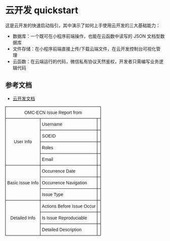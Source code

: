 # 云开发 quickstart

这是云开发的快速启动指引，其中演示了如何上手使用云开发的三大基础能力：

- 数据库：一个既可在小程序前端操作，也能在云函数中读写的 JSON 文档型数据库
- 文件存储：在小程序前端直接上传/下载云端文件，在云开发控制台可视化管理
- 云函数：在云端运行的代码，微信私有协议天然鉴权，开发者只需编写业务逻辑代码

## 参考文档

- [云开发文档](https://developers.weixin.qq.com/miniprogram/dev/wxcloud/basis/getting-started.html)

<style type="text/css">
.tg  {border-collapse:collapse;border-spacing:0;}
.tg td{font-family:Arial, sans-serif;font-size:14px;padding:10px 5px;border-style:solid;border-width:1px;overflow:hidden;word-break:normal;border-color:black;}
.tg th{font-family:Arial, sans-serif;font-size:14px;font-weight:normal;padding:10px 5px;border-style:solid;border-width:1px;overflow:hidden;word-break:normal;border-color:black;}
.tg .tg-cly1{text-align:left;vertical-align:middle}
.tg .tg-nrix{text-align:center;vertical-align:middle}
</style>
<table class="tg">
  <tr>
    <th class="tg-nrix" colspan="3">OMC-ECN Issue Report from</th>
  </tr>
  <tr>
    <td class="tg-nrix" rowspan="4">User Info</td>
    <td class="tg-cly1">Username</td>
    <td class="tg-cly1"></td>
  </tr>
  <tr>
    <td class="tg-cly1">SOEID</td>
    <td class="tg-cly1"></td>
  </tr>
  <tr>
    <td class="tg-cly1">Roles</td>
    <td class="tg-cly1"></td>
  </tr>
  <tr>
    <td class="tg-cly1">Email</td>
    <td class="tg-cly1"></td>
  </tr>
  <tr>
    <td class="tg-nrix" rowspan="3">Basic Issue Info</td>
    <td class="tg-cly1">Occurrence Date</td>
    <td class="tg-cly1"></td>
  </tr>
  <tr>
    <td class="tg-cly1">Occurrence Navigation</td>
    <td class="tg-cly1"></td>
  </tr>
  <tr>
    <td class="tg-cly1">Issue Type</td>
    <td class="tg-cly1"></td>
  </tr>
  <tr>
    <td class="tg-nrix" rowspan="3">Detailed Info</td>
    <td class="tg-cly1">Actions Before Issue Occur</td>
    <td class="tg-cly1"></td>
  </tr>
  <tr>
    <td class="tg-cly1">Is Issue Reproduciable</td>
    <td class="tg-cly1"></td>
  </tr>
  <tr>
    <td class="tg-cly1">Detailed Description</td>
    <td class="tg-cly1"></td>
  </tr>
</table>
